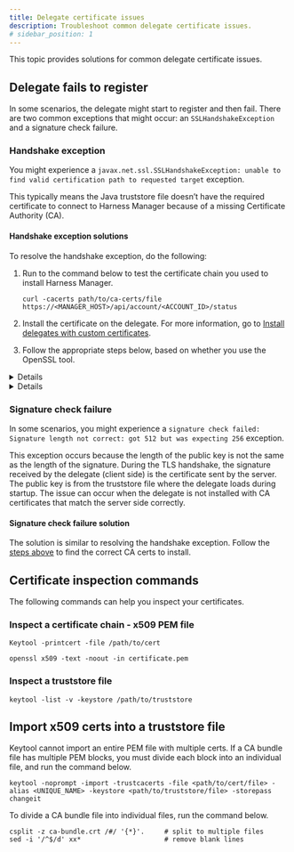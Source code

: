 ```yaml
---
title: Delegate certificate issues
description: Troubleshoot common delegate certificate issues.
# sidebar_position: 1
---
```


This topic provides solutions for common delegate certificate issues.

## Delegate fails to register

In some scenarios, the delegate might start to register and then fail. There are two common exceptions that might occur: an `SSLHandshakeException` and a signature check failure.

### Handshake exception

You might experience a `javax.net.ssl.SSLHandshakeException: unable to find valid certification path to requested target` exception.

This typically means the Java truststore file doesn’t have the required certificate to connect to Harness Manager because of a missing Certificate Authority (CA).

#### Handshake exception solutions

To resolve the handshake exception, do the following:

1. Run to the command below to test the certificate chain you used to install Harness Manager.

   ```
   curl -cacerts path/to/ca-certs/file https://<MANAGER_HOST>/api/account/<ACCOUNT_ID>/status
   ```

2. Install the certificate on the delegate. For more information, go to [Install delegates with custom certificates](/docs/platform/delegates/secure-delegates/install-delegates-with-custom-certs/).

3. Follow the appropriate steps below, based on whether you use the OpenSSL tool.

<details>
   
		<summary>
   Use the OpenSSL tool
   </summary>
  
   To use the OpenSSL tool, do the following:

   1. Exec into the delegate pod.

   2. Run the command below to get all the certificates in the path.

      ```
      openssl s_client -showcerts -servername <fqdn> -connect <fqdn>:443
      ```

      The output will look similar to the example below.
   
       ```
      CONNECTED(00000003)

      depth=0 C = US, ST = CA, L = San Jose, O = Harness Test, OU = Test, CN = *.test.harness.io, emailAddress = test-no-reply@harness.io

      verify error:num=18:self signed certificate

      verify return:1

      depth=0 C = US, ST = CA, L = San Jose, O = Harness Test, OU = Test, CN = *.test.harness.io, emailAddress = test-no-reply@harness.io

      verify return:1
   
      ---

      Certificate chain

       0 s:C = US, ST = CA, L = San Jose, O = Harness Test, OU = Test, CN = *.test.harness.io, emailAddress = test-no-reply@harness.io

       i:C = US, ST = CA, L = San Jose, O = Harness Test, OU = Test, CN = *.test.harness.io, emailAddress = test-no-reply@harness.io

      -----BEGIN CERTIFICATE-----

      XXXXXXXXXXXXXXXXXXXXXXXXXXXXXXXXXXXXXXXXXXXXXXXXXXXXXX
      XXXXXXXXXXXXXXXXXXXXXXXXXXXXXXXXXXXXXXXXXXXXXXXXXXXXXX
      XXXXXXXXXXXXXXXXXXXXXXXXXXXXXXXXXXXXXXXXXXXXXXXXXXXXXX
      XXXXXXXXXXXXXXXXXXXXXXXXXXXXXXXXXXXXXXXXXXXXXXXXXXXXXX
   
      -----END CERTIFICATE-----

      1 s:C = US, ST = CA, L = San Jose, O = Harness Test, OU = Test, CN = *.test.harness.io, emailAddress = test-no-reply@harness.io

      i:C = US, ST = CA, L = San Jose, O = Harness Test, OU = Test, CN = *.test.harness.io, emailAddress = test-no-reply@harness.io

      -----BEGIN CERTIFICATE-----

      XXXXXXXXXXXXXXXXXXXXXXXXXXXXXXXXXXXXXXXXXXXXXXXXXXXXXX
      XXXXXXXXXXXXXXXXXXXXXXXXXXXXXXXXXXXXXXXXXXXXXXXXXXXXXX
      XXXXXXXXXXXXXXXXXXXXXXXXXXXXXXXXXXXXXXXXXXXXXXXXXXXXXX
      XXXXXXXXXXXXXXXXXXXXXXXXXXXXXXXXXXXXXXXXXXXXXXXXXXXXXX

      -----END CERTIFICATE-----

      ---

      Server certificate

      subject=C = US, ST = CA, L = San Jose, O = Harness Test, OU = Test, CN = *.test.harness.io, emailAddress = test-no-reply@harness.io

      issuer=C = US, ST = CA, L = San Jose, O = Harness Test, OU = Test, CN = *.test.harness.io, emailAddress = test-no-reply@harness.io

      ---

      No client certificate CA names sent

      Peer signing digest: SHA256

      Peer signature type: RSA-PSS

      Server Temp Key: X25519, 253 bits

      ---

      SSL handshake has read 2443 bytes and written 397 bytes

      Verification error: self signed certificate

      ---

      New, TLSv1.3, Cipher is TLS_AES_256_GCM_SHA384

      Server public key is 2048 bit

      Secure Renegotiation IS NOT supported

      Compression: NONE

      Expansion: NONE

      No ALPN negotiated

      Early data was not sent

      Verify return code: 18 (self signed certificate)

      ---

      connect to smp.test.harness.io

      ```
         
   3. Copy the `BEGIN CERTIFICATE` and `END CERTIFICATE` blocks into a new `cacerts.pem` file.

   4. Add the CA certificates to the delegate. For more information, go to [Install delegates with custom certificates](/docs/platform/delegates/secure-delegates/install-delegates-with-custom-certs/).

</details>

<details>
   
		<summary>
   When the OpenSSL tool isn't present
   </summary>

To resolve the exception when OpenSSL tool isn't present, do the following:

1. Try to install OpenSSL.

   1. Exec into the delegate.
   2. Run the following.
      
      ```
      microdnf install openssl
      ```

       Depending on your environment, OpenSSL installation may not succeed.
    
    3. If the installation succeeds, following the OpenSSL steps above. If the installation fails, continue with the steps below.

2. Use the cURL commands below to find the issuers that are missing in your CA bundle. Find the certificate for each issuer by going to the domain in your browser and downloading the certificate.
   
   ```
   curl -vk <YOUR_URL>
   ```

3. Turn on the SSL debug log by setting the `JAVA_OPTS` environment variable when installing delegate.

   ```
   JAVA_OPTS="-Djavax.net.debug=all"
   ```
   
</details>

### Signature check failure

In some scenarios, you might experience a `signature check failed: Signature length not correct: got 512 but was expecting 256` exception.

This exception occurs because the length of the public key is not the same as the length of the signature. During the TLS handshake, the signature received by the delegate (client side) is the certificate sent by the server. The public key is from the truststore file where the delegate loads during startup. The issue can occur when the delegate is not installed with CA certificates that match the server side correctly.

#### Signature check failure solution

The solution is similar to resolving the handshake exception. Follow the [steps above](#handshake-exception-solutions) to find the correct CA certs to install.

## Certificate inspection commands

The following commands can help you inspect your certificates. 

### Inspect a certificate chain - x509 PEM file

```
Keytool -printcert -file /path/to/cert
```

```
openssl x509 -text -noout -in certificate.pem 
```

### Inspect a truststore file

```
keytool -list -v -keystore /path/to/truststore
```

## Import x509 certs into a truststore file 

Keytool cannot import an entire PEM file with multiple certs. If a CA bundle file has multiple PEM blocks, you must divide each block into an individual file, and run the command below.

```
keytool -noprompt -import -trustcacerts -file <path/to/cert/file> -alias <UNIQUE_NAME> -keystore <path/to/truststore/file> -storepass changeit
```

To divide a CA bundle file into individual files, run the command below.

```
csplit -z ca-bundle.crt /#/ '{*}'.     # split to multiple files
sed -i '/^$/d' xx*                     # remove blank lines
```
